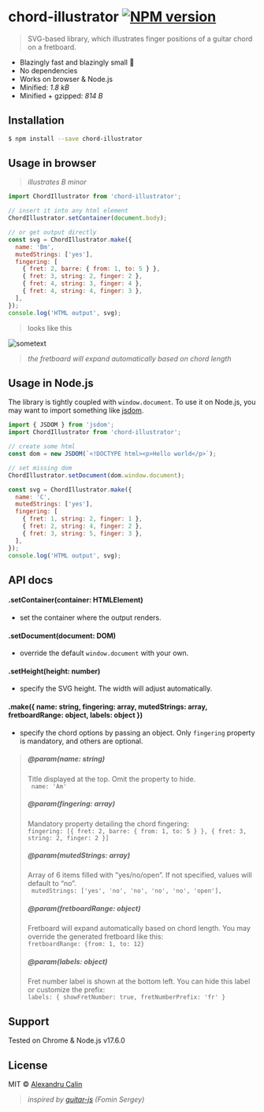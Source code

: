 # chord-illustrator [![NPM version][npm-image]][npm-url]

> SVG-based library, which illustrates finger positions of a guitar chord on a fretboard.

- Blazingly fast and blazingly small 🚀
- No dependencies
- Works on browser &amp; Node.js
- Minified: _1.8 kB_
- Minified + gzipped: _814 B_

## Installation

```sh
$ npm install --save chord-illustrator
```

## Usage in browser

> _illustrates B minor_

```js
import ChordIllustrator from 'chord-illustrator';

// insert it into any html element
ChordIllustrator.setContainer(document.body);

// or get output directly
const svg = ChordIllustrator.make({
  name: 'Bm',
  mutedStrings: ['yes'],
  fingering: [
    { fret: 2, barre: { from: 1, to: 5 } },
    { fret: 3, string: 2, finger: 2 },
    { fret: 4, string: 3, finger: 4 },
    { fret: 4, string: 4, finger: 3 },
  ],
});
console.log('HTML output', svg);
```

> looks like this

![sometext](https://i.ibb.co/pzGZ1Db/Screen-Shot-2019-01-29-at-15-00-58.png)

> _the fretboard will expand automatically based on chord length_

## Usage in Node.js

The library is tightly coupled with `window.document`. To use it on Node.js, you may want to import something like [jsdom](https://github.com/jsdom/jsdom).

```js
import { JSDOM } from 'jsdom';
import ChordIllustrator from 'chord-illustrator';

// create some html
const dom = new JSDOM(`<!DOCTYPE html><p>Hello world</p>`);

// set missing dom
ChordIllustrator.setDocument(dom.window.document);

const svg = ChordIllustrator.make({
  name: 'C',
  mutedStrings: ['yes'],
  fingering: [
    { fret: 1, string: 2, finger: 1 },
    { fret: 2, string: 4, finger: 2 },
    { fret: 3, string: 5, finger: 3 },
  ],
});
console.log('HTML output', svg);
```

## API docs

#### .setContainer(container: HTMLElement)

- set the container where the output renders.

#### .setDocument(document: DOM)

- override the default `window.document` with your own.

#### .setHeight(height: number)

- specify the SVG height. The width will adjust automatically.

#### .make({ name: string, fingering: array, mutedStrings: array, fretboardRange: object, labels: object })

- specify the chord options by passing an object. Only `fingering` property is mandatory, and others are optional.

> ##### @param(name: string)
>
> Title displayed at the top. Omit the property to hide. \
> ` name: 'Am'`
>
> ##### @param(fingering: array)
>
> Mandatory property detailing the chord fingering: \
> `fingering: [{ fret: 2, barre: { from: 1, to: 5 } }, { fret: 3, string: 2, finger: 2 }]`
>
> ##### @param(mutedStrings: array)
>
> Array of 6 items filled with ”yes/no/open”. If not specified, values will default to “no”. \
> ` mutedStrings: ['yes', 'no', 'no', 'no', 'no', 'open'],`
>
> ##### @param(fretboardRange: object)
>
> Fretboard will expand automatically based on chord length. You may override the generated fretboard like this: \
> `fretboardRange: {from: 1, to: 12}`
>
> ##### @param(labels: object)
>
> Fret number label is shown at the bottom left. You can hide this label or customize the prefix: \
> `labels: { showFretNumber: true, fretNumberPrefix: 'fr' }`

## Support

Tested on Chrome &amp; Node.js v17.6.0

## License

MIT © [Alexandru Calin](https://getpericles.com/)

> _inspired by [guitar-js](https://www.npmjs.com/package/guitar-js) (Fomin Sergey)_

[npm-image]: https://badge.fury.io/js/chord-illustrator.svg
[npm-url]: https://npmjs.org/package/chord-illustrator
